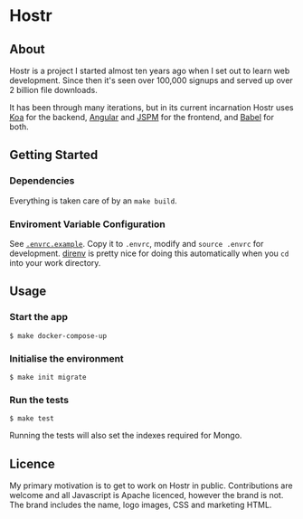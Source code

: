 # Hostr

## About
Hostr is a project I started almost ten years ago when I set out to learn web development. Since then it's seen over 100,000 signups and served up over 2 billion file downloads.

It has been through many iterations, but in its current incarnation Hostr uses [Koa](http://koajs.com/) for the backend, [Angular](https://angular.io/) and [JSPM](http://jspm.io) for the frontend, and [Babel](https://babeljs.io/) for both.

## Getting Started

### Dependencies

Everything is taken care of by an `make build`.

### Enviroment Variable Configuration

See [`.envrc.example`](.envrc.example). Copy it to `.envrc`, modify and `source .envrc` for development. [direnv](https://github.com/direnv/direnv) is pretty nice for doing this automatically when you `cd` into your work directory.

## Usage

### Start the app

```
$ make docker-compose-up
```

### Initialise the environment

```
$ make init migrate
```

### Run the tests

```
$ make test
```

Running the tests will also set the indexes required for Mongo.

## Licence

My primary motivation is to get to work on Hostr in public. Contributions are welcome and all Javascript is Apache licenced, however the brand is not. The brand includes the name, logo images, CSS and marketing HTML.
